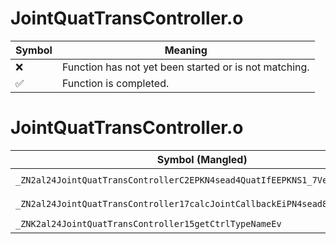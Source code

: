# JointQuatTransController.o
| Symbol | Meaning 
| ------------- | ------------- 
| :x: | Function has not yet been started or is not matching. 
| :white_check_mark: | Function is completed. 


# JointQuatTransController.o
| Symbol (Mangled) | Symbol (Demangled) | Decompiled? |
| ------------- |  ------------- | ------------- |
| `_ZN2al24JointQuatTransControllerC2EPKN4sead4QuatIfEEPKNS1_7Vector3IfEE` | `al::JointQuatTransController::JointQuatTransController(sead::Quat<float> const*,sead::Vector3<float> const*)` | :x: |
| `_ZN2al24JointQuatTransController17calcJointCallbackEiPN4sead8Matrix34IfEE` | `al::JointQuatTransController::calcJointCallback(int,sead::Matrix34<float> *)` | :x: |
| `_ZNK2al24JointQuatTransController15getCtrlTypeNameEv` | `al::JointQuatTransController::getCtrlTypeName(void)const` | :x: |
